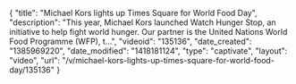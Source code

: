 {
    "title": "Michael Kors lights up Times Square for World Food Day",
    "description": "This year, Michael Kors launched Watch Hunger Stop, an initiative to help fight world hunger. Our partner is the United Nations World Food Programme (WFP), t...",
    "videoid": "135136",
    "date_created": "1385969220",
    "date_modified": "1418181124",
    "type": "captivate",
    "layout": "video",
    "url": "\/v\/michael-kors-lights-up-times-square-for-world-food-day\/135136"
}